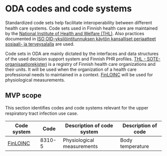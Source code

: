 # ODA codes and code systems

Standardized code sets help facilitate interoperability between diﬀerent health care systems. Code sets used in Finnish health care are maintained by the [National Institute of Health and Welfare (THL)](https://www.thl.fi/en/web/information-management-in-social-welfare-and-health-care/standardisation-of-data-and-requirements/code-service).
Also practices documented in [ISO OID-yksilöintitunnuksen käytön kansalliset periaatteet sosiaali- ja terveysalalla](http://www.julkari.fi/bitstream/handle/10024/79996/c5aa4d04-871f-42fe-843f-bb495996d77d.pdf?sequence=1) are used.

Code sets in ODA are mainly dictated by the interfaces and data structures of the used decision support system and Finnish PHR profiles. [THL - SOTE-organisaatiorekisteri](http://91.202.112.142/codeserver/pages/classification-view-page.xhtml?classificationKey=421&versionKey=501) is a registry of Finnish health care organizations and their units. It will be used when the organization of a health care professional needs to maintained in a context. [FinLOINC](http://91.202.112.142/codeserver/pages/classification-view-page.xhtml?classificationKey=273&versionKey=350) will be used for physiological measurements.


## MVP scope

This section identiﬁes codes and code systems relevant for the upper respiratory tract infection use case.

| Code system | Code | Description of code system | Description of code|
| ---- | ------- | ------- |  ------- |
| [FinLOINC](http://91.202.112.142/codeserver/pages/classification-view-page.xhtml?classificationKey=273&versionKey=350) |  8310-5 |  Physiological measurements | Body temperature |
